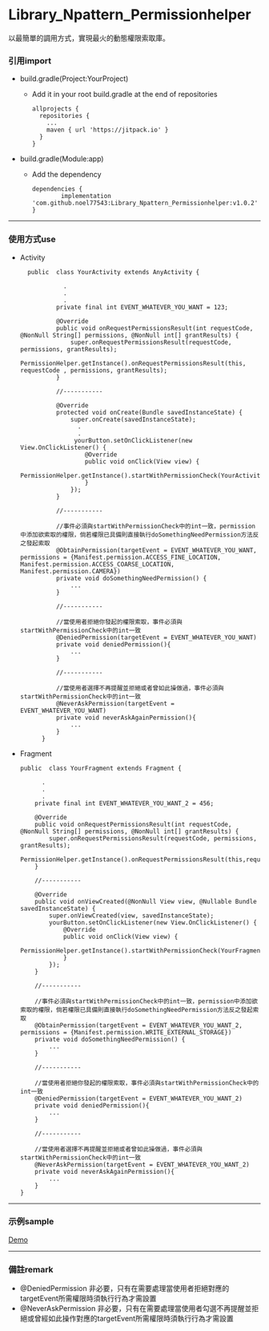# Library_Npattern_Permissionhelper
以最簡單的調用方式，實現最火的動態權限索取庫。



### 引用import
- build.gradle(Project:YourProject)
  - Add it in your root build.gradle at the end of repositories

        allprojects {
          repositories {
            ...
            maven { url 'https://jitpack.io' }
          }
        }
    
    
- build.gradle(Module:app)
  - Add the dependency
  
        dependencies {
                implementation 'com.github.noel77543:Library_Npattern_Permissionhelper:v1.0.2'
        }

---

### 使用方式use
- Activity
        
        public  class YourActivity extends AnyActivity {

                  .
                  .
                  .
                private final int EVENT_WHATEVER_YOU_WANT = 123;

                @Override
                public void onRequestPermissionsResult(int requestCode, @NonNull String[] permissions, @NonNull int[] grantResults) {
                    super.onRequestPermissionsResult(requestCode, permissions, grantResults);
                    PermissionHelper.getInstance().onRequestPermissionsResult(this, requestCode , permissions, grantResults);
                }

                //-----------

                @Override
                protected void onCreate(Bundle savedInstanceState) {
                    super.onCreate(savedInstanceState);
                      .
                      .
                     yourButton.setOnClickListener(new View.OnClickListener() {
                        @Override
                        public void onClick(View view) {
                            PermissionHelper.getInstance().startWithPermissionCheck(YourActivity.this,EVENT_WHATEVER_YOU_WANT_2);
                        }
                    });
                }
                
                //-----------

                //事件必須與startWithPermissionCheck中的int一致，permission中添加欲索取的權限，倘若權限已具備則直接執行doSomethingNeedPermission方法反之發起索取
                @ObtainPermission(targetEvent = EVENT_WHATEVER_YOU_WANT, permissions = {Manifest.permission.ACCESS_FINE_LOCATION, Manifest.permission.ACCESS_COARSE_LOCATION, Manifest.permission.CAMERA})
                private void doSomethingNeedPermission() {
                    ...
                }
                
                //-----------
                
                //當使用者拒絕你發起的權限索取，事件必須與startWithPermissionCheck中的int一致
                @DeniedPermission(targetEvent = EVENT_WHATEVER_YOU_WANT)
                private void deniedPermission(){
                    ...
                }
                
                //-----------
                
                //當使用者選擇不再提醒並拒絕或者曾如此操做過，事件必須與startWithPermissionCheck中的int一致
                @NeverAskPermission(targetEvent = EVENT_WHATEVER_YOU_WANT)
                private void neverAskAgainPermission(){
                    ...
                }
            }



- Fragment
    
      public  class YourFragment extends Fragment {

            .
            .
            .
          private final int EVENT_WHATEVER_YOU_WANT_2 = 456;
          
          @Override
          public void onRequestPermissionsResult(int requestCode, @NonNull String[] permissions, @NonNull int[] grantResults) {
              super.onRequestPermissionsResult(requestCode, permissions, grantResults);
               PermissionHelper.getInstance().onRequestPermissionsResult(this,requestCode,permissions,grantResults);
          }
          
          //-----------
          
          @Override
          public void onViewCreated(@NonNull View view, @Nullable Bundle savedInstanceState) {
              super.onViewCreated(view, savedInstanceState);
              yourButton.setOnClickListener(new View.OnClickListener() {
                  @Override
                  public void onClick(View view) {
                      PermissionHelper.getInstance().startWithPermissionCheck(YourFragment.this,EVENT_WHATEVER_YOU_WANT_2);
                  }
              });
          } 
          
          //-----------
          
          //事件必須與startWithPermissionCheck中的int一致，permission中添加欲索取的權限，倘若權限已具備則直接執行doSomethingNeedPermission方法反之發起索取
          @ObtainPermission(targetEvent = EVENT_WHATEVER_YOU_WANT_2, permissions = {Manifest.permission.WRITE_EXTERNAL_STORAGE})
          private void doSomethingNeedPermission() {
              ...
          }
          
          //-----------
          
          //當使用者拒絕你發起的權限索取，事件必須與startWithPermissionCheck中的int一致
          @DeniedPermission(targetEvent = EVENT_WHATEVER_YOU_WANT_2)
          private void deniedPermission(){
              ...
          }
          
          //-----------

          //當使用者選擇不再提醒並拒絕或者曾如此操做過，事件必須與startWithPermissionCheck中的int一致
          @NeverAskPermission(targetEvent = EVENT_WHATEVER_YOU_WANT_2)
          private void neverAskAgainPermission(){
              ...
          }
      }



---

### 示例sample

[Demo](https://github.com/noel77543/Demo_PermissionHelper)


---

### 備註remark
- @DeniedPermission 非必要，只有在需要處理當使用者拒絕對應的targetEvent所需權限時須執行行為才需設置
- @NeverAskPermission 非必要，只有在需要處理當使用者勾選不再提醒並拒絕或曾經如此操作對應的targetEvent所需權限時須執行行為才需設置


